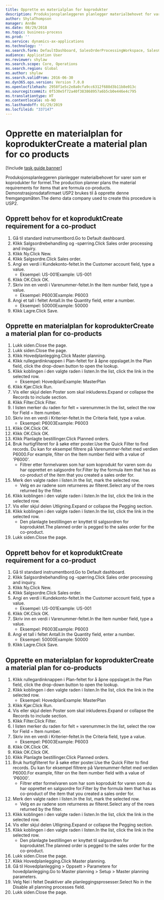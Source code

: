 ```yaml
---
title: Opprette en materialplan for koprodukter
description: Produksjonsplanleggeren planlegger materialbehovet for varer som er koprodukter for formel.
author: ShylaThompson
manager: AnnBe
ms.date: 08/29/2018
ms.topic: business-process
ms.prod: ''
ms.service: dynamics-ax-applications
ms.technology: ''
ms.search.form: DefaultDashboard, SalesOrderProcessingWorkspace, SalesCreateOrder, SalesTable, ReqCreatePlanWorkspace, ReqTransPlanCard, SysQueryForm, ReqTransPo
audience: Application User
ms.reviewer: shylaw
ms.search.scope: Core, Operations
ms.search.region: Global
ms.author: shylaw
ms.search.validFrom: 2016-06-30
ms.dyn365.ops.version: Version 7.0.0
ms.openlocfilehash: 2958f1e5c2e8a0cfa9cc6312f688d3b11b8e013c
ms.sourcegitcommit: 0f530e5f72a40f383868957a6b5cb0e446e4c795
ms.translationtype: HT
ms.contentlocale: nb-NO
ms.lasthandoff: 01/29/2019
ms.locfileid: "337147"
---
```

# <a name="create-a-material-plan-for-co-products"></a><span data-ttu-id="7e9cc-103">Opprette en materialplan for koprodukter</span><span class="sxs-lookup"><span data-stu-id="7e9cc-103">Create a material plan for co products</span></span>

[!include [task guide banner](../../includes/task-guide-banner.md)]

<span data-ttu-id="7e9cc-104">Produksjonsplanleggeren planlegger materialbehovet for varer som er koprodukter for formel.</span><span class="sxs-lookup"><span data-stu-id="7e9cc-104">The production planner plans the material requirements for items that are formula co-products.</span></span> <span data-ttu-id="7e9cc-105">Demonstrasjonsdatafirmaet USP2 brukes til å opprette denne fremgangsmåten.</span><span class="sxs-lookup"><span data-stu-id="7e9cc-105">The demo data company used to create this procedure is USP2.</span></span>


## <a name="create-requirement-for-a-co-product"></a><span data-ttu-id="7e9cc-106">Opprett behov for et koprodukt</span><span class="sxs-lookup"><span data-stu-id="7e9cc-106">Create requirement for a co-product</span></span>
1. <span data-ttu-id="7e9cc-107">Gå til standard instrumentbord.</span><span class="sxs-lookup"><span data-stu-id="7e9cc-107">Go to Default dashboard.</span></span>
2. <span data-ttu-id="7e9cc-108">Klikk Salgsordrebehandling og -spørring.</span><span class="sxs-lookup"><span data-stu-id="7e9cc-108">Click Sales order processing and inquiry.</span></span>
3. <span data-ttu-id="7e9cc-109">Klikk Ny.</span><span class="sxs-lookup"><span data-stu-id="7e9cc-109">Click New.</span></span>
4. <span data-ttu-id="7e9cc-110">Klikk Salgsordre.</span><span class="sxs-lookup"><span data-stu-id="7e9cc-110">Click Sales order.</span></span>
5. <span data-ttu-id="7e9cc-111">Angi en verdi i Kundekonto-feltet.</span><span class="sxs-lookup"><span data-stu-id="7e9cc-111">In the Customer account field, type a value.</span></span>
    * <span data-ttu-id="7e9cc-112">Eksempel: US-001</span><span class="sxs-lookup"><span data-stu-id="7e9cc-112">Example: US-001</span></span>  
6. <span data-ttu-id="7e9cc-113">Klikk OK.</span><span class="sxs-lookup"><span data-stu-id="7e9cc-113">Click OK.</span></span>
7. <span data-ttu-id="7e9cc-114">Skriv inn en verdi i Varenummer-feltet.</span><span class="sxs-lookup"><span data-stu-id="7e9cc-114">In the Item number field, type a value.</span></span>
    * <span data-ttu-id="7e9cc-115">Eksempel: P6003</span><span class="sxs-lookup"><span data-stu-id="7e9cc-115">Example: P6003</span></span>  
8. <span data-ttu-id="7e9cc-116">Angi et tall i feltet Antall.</span><span class="sxs-lookup"><span data-stu-id="7e9cc-116">In the Quantity field, enter a number.</span></span>
    * <span data-ttu-id="7e9cc-117">Eksempel: 50000</span><span class="sxs-lookup"><span data-stu-id="7e9cc-117">Example: 50000</span></span>  
9. <span data-ttu-id="7e9cc-118">Klikk Lagre.</span><span class="sxs-lookup"><span data-stu-id="7e9cc-118">Click Save.</span></span>

## <a name="create-a-material-plan-for-co-products"></a><span data-ttu-id="7e9cc-119">Opprette en materialplan for koprodukter</span><span class="sxs-lookup"><span data-stu-id="7e9cc-119">Create a material plan for co-products</span></span>
1. <span data-ttu-id="7e9cc-120">Lukk siden.</span><span class="sxs-lookup"><span data-stu-id="7e9cc-120">Close the page.</span></span>
2. <span data-ttu-id="7e9cc-121">Lukk siden.</span><span class="sxs-lookup"><span data-stu-id="7e9cc-121">Close the page.</span></span>
3. <span data-ttu-id="7e9cc-122">Klikk Hovedplanlegging.</span><span class="sxs-lookup"><span data-stu-id="7e9cc-122">Click Master planning.</span></span>
4. <span data-ttu-id="7e9cc-123">Klikk rullegardinknappen i Plan-feltet for å åpne oppslaget.</span><span class="sxs-lookup"><span data-stu-id="7e9cc-123">In the Plan field, click the drop-down button to open the lookup.</span></span>
5. <span data-ttu-id="7e9cc-124">Klikk koblingen i den valgte raden i listen.</span><span class="sxs-lookup"><span data-stu-id="7e9cc-124">In the list, click the link in the selected row.</span></span>
    * <span data-ttu-id="7e9cc-125">Eksempel: Hovedplan</span><span class="sxs-lookup"><span data-stu-id="7e9cc-125">Example: MasterPlan</span></span>  
6. <span data-ttu-id="7e9cc-126">Klikk Kjør.</span><span class="sxs-lookup"><span data-stu-id="7e9cc-126">Click Run.</span></span>
7. <span data-ttu-id="7e9cc-127">Vis eller skjul delen Poster som skal inkluderes.</span><span class="sxs-lookup"><span data-stu-id="7e9cc-127">Expand or collapse the Records to include section.</span></span>
8. <span data-ttu-id="7e9cc-128">Klikk Filter.</span><span class="sxs-lookup"><span data-stu-id="7e9cc-128">Click Filter.</span></span>
9. <span data-ttu-id="7e9cc-129">I listen merker du raden for felt = varenummer.</span><span class="sxs-lookup"><span data-stu-id="7e9cc-129">In the list, select the row for Field = Item number.</span></span>
10. <span data-ttu-id="7e9cc-130">Skriv inn en verdi i Kriterier-feltet.</span><span class="sxs-lookup"><span data-stu-id="7e9cc-130">In the Criteria field, type a value.</span></span>
    * <span data-ttu-id="7e9cc-131">Eksempel: P6003</span><span class="sxs-lookup"><span data-stu-id="7e9cc-131">Example: P6003</span></span>  
11. <span data-ttu-id="7e9cc-132">Klikk OK.</span><span class="sxs-lookup"><span data-stu-id="7e9cc-132">Click OK.</span></span>
12. <span data-ttu-id="7e9cc-133">Klikk OK.</span><span class="sxs-lookup"><span data-stu-id="7e9cc-133">Click OK.</span></span>
13. <span data-ttu-id="7e9cc-134">Klikk Planlagte bestillinger.</span><span class="sxs-lookup"><span data-stu-id="7e9cc-134">Click Planned orders.</span></span>
14. <span data-ttu-id="7e9cc-135">Bruk hurtigfilteret for å søke etter poster.</span><span class="sxs-lookup"><span data-stu-id="7e9cc-135">Use the Quick Filter to find records.</span></span> <span data-ttu-id="7e9cc-136">Du kan for eksempel filtrere på Varenummer-feltet med verdien P6000.</span><span class="sxs-lookup"><span data-stu-id="7e9cc-136">For example, filter on the Item number field with a value of 'P6000'.</span></span>
    * <span data-ttu-id="7e9cc-137">Filtrer etter formelvaren som har som koprodukt for varen som du har opprettet en salgsordre for.</span><span class="sxs-lookup"><span data-stu-id="7e9cc-137">Filter by the formula item that has as co-product of the item that you created a sales order for.</span></span>  
15. <span data-ttu-id="7e9cc-138">Merk den valgte raden i listen.</span><span class="sxs-lookup"><span data-stu-id="7e9cc-138">In the list, mark the selected row.</span></span>
    * <span data-ttu-id="7e9cc-139">Velg en av radene som returneres av filteret.</span><span class="sxs-lookup"><span data-stu-id="7e9cc-139">Select any of the rows returned by the filter.</span></span>  
16. <span data-ttu-id="7e9cc-140">Klikk koblingen i den valgte raden i listen.</span><span class="sxs-lookup"><span data-stu-id="7e9cc-140">In the list, click the link in the selected row.</span></span>
17. <span data-ttu-id="7e9cc-141">Vis eller skjul delen Utligning.</span><span class="sxs-lookup"><span data-stu-id="7e9cc-141">Expand or collapse the Pegging section.</span></span>
18. <span data-ttu-id="7e9cc-142">Klikk koblingen i den valgte raden i listen.</span><span class="sxs-lookup"><span data-stu-id="7e9cc-142">In the list, click the link in the selected row.</span></span>
    * <span data-ttu-id="7e9cc-143">Den planlagte bestillingen er knyttet til salgsordren for koproduktet.</span><span class="sxs-lookup"><span data-stu-id="7e9cc-143">The planned order is pegged to the sales order for the co-product.</span></span>  
19. <span data-ttu-id="7e9cc-144">Lukk siden.</span><span class="sxs-lookup"><span data-stu-id="7e9cc-144">Close the page.</span></span>

## <a name="create-requirement-for-a-co-product"></a><span data-ttu-id="7e9cc-145">Opprett behov for et koprodukt</span><span class="sxs-lookup"><span data-stu-id="7e9cc-145">Create requirement for a co-product</span></span>
1. <span data-ttu-id="7e9cc-146">Gå til standard instrumentbord.</span><span class="sxs-lookup"><span data-stu-id="7e9cc-146">Go to Default dashboard.</span></span>
2. <span data-ttu-id="7e9cc-147">Klikk Salgsordrebehandling og -spørring.</span><span class="sxs-lookup"><span data-stu-id="7e9cc-147">Click Sales order processing and inquiry.</span></span>
3. <span data-ttu-id="7e9cc-148">Klikk Ny.</span><span class="sxs-lookup"><span data-stu-id="7e9cc-148">Click New.</span></span>
4. <span data-ttu-id="7e9cc-149">Klikk Salgsordre.</span><span class="sxs-lookup"><span data-stu-id="7e9cc-149">Click Sales order.</span></span>
5. <span data-ttu-id="7e9cc-150">Angi en verdi i Kundekonto-feltet.</span><span class="sxs-lookup"><span data-stu-id="7e9cc-150">In the Customer account field, type a value.</span></span>
    * <span data-ttu-id="7e9cc-151">Eksempel: US-001</span><span class="sxs-lookup"><span data-stu-id="7e9cc-151">Example: US-001</span></span>  
6. <span data-ttu-id="7e9cc-152">Klikk OK.</span><span class="sxs-lookup"><span data-stu-id="7e9cc-152">Click OK.</span></span>
7. <span data-ttu-id="7e9cc-153">Skriv inn en verdi i Varenummer-feltet.</span><span class="sxs-lookup"><span data-stu-id="7e9cc-153">In the Item number field, type a value.</span></span>
    * <span data-ttu-id="7e9cc-154">Eksempel: P6003</span><span class="sxs-lookup"><span data-stu-id="7e9cc-154">Example: P6003</span></span>  
8. <span data-ttu-id="7e9cc-155">Angi et tall i feltet Antall.</span><span class="sxs-lookup"><span data-stu-id="7e9cc-155">In the Quantity field, enter a number.</span></span>
    * <span data-ttu-id="7e9cc-156">Eksempel: 50000</span><span class="sxs-lookup"><span data-stu-id="7e9cc-156">Example: 50000</span></span>  
9. <span data-ttu-id="7e9cc-157">Klikk Lagre.</span><span class="sxs-lookup"><span data-stu-id="7e9cc-157">Click Save.</span></span>

## <a name="create-a-material-plan-for-co-products"></a><span data-ttu-id="7e9cc-158">Opprette en materialplan for koprodukter</span><span class="sxs-lookup"><span data-stu-id="7e9cc-158">Create a material plan for co-products</span></span>
1. <span data-ttu-id="7e9cc-159">Klikk rullegardinknappen i Plan-feltet for å åpne oppslaget.</span><span class="sxs-lookup"><span data-stu-id="7e9cc-159">In the Plan field, click the drop-down button to open the lookup.</span></span>
2. <span data-ttu-id="7e9cc-160">Klikk koblingen i den valgte raden i listen.</span><span class="sxs-lookup"><span data-stu-id="7e9cc-160">In the list, click the link in the selected row.</span></span>
    * <span data-ttu-id="7e9cc-161">Eksempel: Hovedplan</span><span class="sxs-lookup"><span data-stu-id="7e9cc-161">Example: MasterPlan</span></span>  
3. <span data-ttu-id="7e9cc-162">Klikk Kjør.</span><span class="sxs-lookup"><span data-stu-id="7e9cc-162">Click Run.</span></span>
4. <span data-ttu-id="7e9cc-163">Vis eller skjul delen Poster som skal inkluderes.</span><span class="sxs-lookup"><span data-stu-id="7e9cc-163">Expand or collapse the Records to include section.</span></span>
5. <span data-ttu-id="7e9cc-164">Klikk Filter.</span><span class="sxs-lookup"><span data-stu-id="7e9cc-164">Click Filter.</span></span>
6. <span data-ttu-id="7e9cc-165">I listen merker du raden for felt = varenummer.</span><span class="sxs-lookup"><span data-stu-id="7e9cc-165">In the list, select the row for Field = Item number.</span></span>
7. <span data-ttu-id="7e9cc-166">Skriv inn en verdi i Kriterier-feltet.</span><span class="sxs-lookup"><span data-stu-id="7e9cc-166">In the Criteria field, type a value.</span></span>
    * <span data-ttu-id="7e9cc-167">Eksempel: P6003</span><span class="sxs-lookup"><span data-stu-id="7e9cc-167">Example: P6003</span></span>  
8. <span data-ttu-id="7e9cc-168">Klikk OK.</span><span class="sxs-lookup"><span data-stu-id="7e9cc-168">Click OK.</span></span>
9. <span data-ttu-id="7e9cc-169">Klikk OK.</span><span class="sxs-lookup"><span data-stu-id="7e9cc-169">Click OK.</span></span>
10. <span data-ttu-id="7e9cc-170">Klikk Planlagte bestillinger.</span><span class="sxs-lookup"><span data-stu-id="7e9cc-170">Click Planned orders.</span></span>
11. <span data-ttu-id="7e9cc-171">Bruk hurtigfilteret for å søke etter poster.</span><span class="sxs-lookup"><span data-stu-id="7e9cc-171">Use the Quick Filter to find records.</span></span> <span data-ttu-id="7e9cc-172">Du kan for eksempel filtrere på Varenummer-feltet med verdien P6000.</span><span class="sxs-lookup"><span data-stu-id="7e9cc-172">For example, filter on the Item number field with a value of 'P6000'.</span></span>
    * <span data-ttu-id="7e9cc-173">Filtrer etter formelvaren som har som koprodukt for varen som du har opprettet en salgsordre for.</span><span class="sxs-lookup"><span data-stu-id="7e9cc-173">Filter by the formula item that has as co-product of the item that you created a sales order for.</span></span>  
12. <span data-ttu-id="7e9cc-174">Merk den valgte raden i listen.</span><span class="sxs-lookup"><span data-stu-id="7e9cc-174">In the list, mark the selected row.</span></span>
    * <span data-ttu-id="7e9cc-175">Velg en av radene som returneres av filteret.</span><span class="sxs-lookup"><span data-stu-id="7e9cc-175">Select any of the rows returned by the filter.</span></span>  
13. <span data-ttu-id="7e9cc-176">Klikk koblingen i den valgte raden i listen.</span><span class="sxs-lookup"><span data-stu-id="7e9cc-176">In the list, click the link in the selected row.</span></span>
14. <span data-ttu-id="7e9cc-177">Vis eller skjul delen Utligning.</span><span class="sxs-lookup"><span data-stu-id="7e9cc-177">Expand or collapse the Pegging section.</span></span>
15. <span data-ttu-id="7e9cc-178">Klikk koblingen i den valgte raden i listen.</span><span class="sxs-lookup"><span data-stu-id="7e9cc-178">In the list, click the link in the selected row.</span></span>
    * <span data-ttu-id="7e9cc-179">Den planlagte bestillingen er knyttet til salgsordren for koproduktet.</span><span class="sxs-lookup"><span data-stu-id="7e9cc-179">The planned order is pegged to the sales order for the co-product.</span></span>  
16. <span data-ttu-id="7e9cc-180">Lukk siden.</span><span class="sxs-lookup"><span data-stu-id="7e9cc-180">Close the page.</span></span>
17. <span data-ttu-id="7e9cc-181">Klikk Hovedplanlegging.</span><span class="sxs-lookup"><span data-stu-id="7e9cc-181">Click Master planning.</span></span>
18. <span data-ttu-id="7e9cc-182">Gå til Hovedplanlegging > Oppsett > Parametere for hovedplanlegging.</span><span class="sxs-lookup"><span data-stu-id="7e9cc-182">Go to Master planning > Setup > Master planning parameters.</span></span>
19. <span data-ttu-id="7e9cc-183">Velg Nei i feltet Deaktiver alle planleggingsprosesser.</span><span class="sxs-lookup"><span data-stu-id="7e9cc-183">Select No in the Disable all planning processes field.</span></span>
20. <span data-ttu-id="7e9cc-184">Lukk siden.</span><span class="sxs-lookup"><span data-stu-id="7e9cc-184">Close the page.</span></span>

